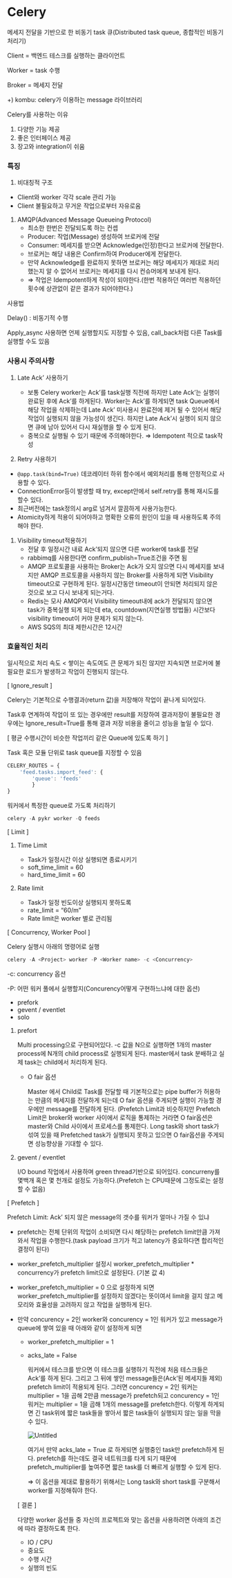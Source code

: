 # Celery
메세지 전달을 기반으로 한 비동기 task 큐(Distributed task queue, 종합적인 비동기 처리기)

Client = 백엔드 테스크를 실행하는 클라이언트

Worker = task 수행

Broker = 메세지 전달

+) kombu: celery가 이용하는 message 라이브러리

Celery를 사용하는 이유

1. 다양한 기능 제공
2. 좋은 인터페이스 제공
3. 장고와 integration이 쉬움

### 특징

1. 비대칭적 구조
- Client와 worker 각각 scale 관리 가능
- Client 불필요하고 무거운 작업으로부터 자유로움

1. AMQP(Advanced Message Queueing Protocol)
    - 최소한 한번은 전달되도록 하는 컨셉
    - Producer: 작업(Message) 생성하여 브로커에 전달
    - Consumer: 메세지를 받으면 Acknowledge(인정)한다고 브로커에 전달한다.
    - 브로커는 해당 내용은 Confirm하여 Producer에게 전달한다.
    - 만약 Acknowledge를 완료하지 못하면 브로커는 해당 메세지가 제대로 처리했는지 알 수 없어서 브로커는 메세지를 다시 컨슈머에게 보내게 된다.
    - ⇒ 작업은 Idempotent하게 작성이 되야한다.(한번 적용하던 여러번 적용하던 횟수에 상관없이 같은 결과가 되어야한다.)

사용법

Delay() : 비동기적 수행

Apply_async 사용하면 언제 실행할지도 지정할 수 있음, call_back처럼 다른 Task를 실행할 수도 있음

### 사용시 주의사항

1. Late Ack’ 사용하기
    - 보통 Celery worker는 Ack’를 task실행 직전에 하지만 Late Ack’는 실행이 완료된 후에 Ack’를 하게된다. Worker는 Ack’를 하게되면 task Queue에서 해당 작업을 삭제하는데 Late Ack’ 미사용시 완료전에 제거 될 수 있어서 해당 작업이 실행되지 않을 가능성이 생긴다. 하지만 Late Ack’시 실행이 되지 않으면 큐에 남아 있어서 다시 재실행을 할 수 있게 된다.
    - 중복으로 실행될 수 있기 때문에 주의해야한다. ⇒ Idempotent 적으로 task작성

1. Retry 사용하기
- `@app.task(bind=True)` 데코레이터 하위 함수에서 예외처리를 통해 안정적으로 사용할 수 있다.
- ConnectionError등이 발생할 때 try, except안에서 self.retry를 통해 재시도를 할수 있다.
- 최근버전에는 task정의시 arg로 넘겨서 깔끔하게 사용가능한다.
- Atomicity하게 적용이 되어야하고 명확한 오류의 원인이 있을 때 사용하도록 주의해야 한다.

1. Visibility timeout적용하기
    - 전달 후 일정시간 내료 Ack’되지 않으면 다른 worker에 task를 전달
    - rabbimq를 사용한다면 confirm_publish=True조건을 주면 됨
    - AMQP 프로토콜을 사용하는 Broker는 Ack가 오지 않으면 다시 메세지를 보내지만 AMQP 프로토콜을 사용하지 않는 Broker를 사용하게 되면 Visibility timeout으로 구현하게 된다. 일정시간동안 timeout이 안되면 처리되지 않은 것으로 보고 다시 보내게 되는거다.
    - Redis는 모사 AMQP여서 Visibility timeout내에 ack가 전달되지 않으면 task가 중복실행 되게 되는데 eta, countdown(지연실행 방법들) 시간보다 visibility timeout이 커야 문제가 되지 않는다.
    - AWS SQS의 최대 제한시간은 12시간

### 효율적인 처리

일시적으로 처리 속도 < 쌓이는 속도여도 큰 문제가 되진 않지만 지속되면 브로커에 불필요한 로드가 발생하고 작업이 진행되지 않는다. 

[ Ignore_result ]

Celery는 기본적으로 수행결과(return 값)을 저장해야 작업이 끝나게 되어있다. 

Task후 연계하여 작업이 또 있는 경우에만 result를 저장하여 결과저장이 불필요한 경우에는 Ignore_result=True를 통해 결과 저장 비용을 줄이고 성능을 높일 수 있다. 

[ 평균 수행시간이 비슷한 작업끼리 같은 Queue에 있도록 하기 ]

Task 혹은 모듈 단위로 task queue를 지정할 수 있음

```jsx
CELERY_ROUTES = {
	'feed.tasks.import_feed': {
		'queue': 'feeds'
		}
} 
```

워커에서 특정한 queue로 가도록 처리하기

```jsx
celery -A pykr worker -Q feeds
```

[ Limit ]

1. Time Limit
    - Task가 일정시간 이상 실행되면 종료시키기
    - soft_time_limit = 60
    - hard_time_limit = 60

1. Rate limit
    - Task가 일정 빈도이상 실행되지 못하도록
    - rate_limit = “60/m”
    - Rate limit은 worker 별로 관리됨

[ Concurrency, Worker Pool ]

Celery 실행시 아래의 명령어로 실행

```python
celery -A <Project> worker -P <Worker name> -c <Concurrency>
```

-c: concurrency 옵션

-P: 어떤 워커 풀에서 실행할지(Concurency어떻게 구현하느냐에 대한 옵션)

- prefork
- gevent / eventlet
- solo
1. prefort
    
    Multi processing으로 구현되어있다. -c 값을 N으로 실행하면 1개의 master process에 N개의 child process로 실행되게 된다. master에서 task 분배하고 실제 task는 child에서 처리하게 된다. 
    
    - O fair 옵션
        
        Master 에서 Child로 Task를 전달할 때 기본적으로는 pipe buffer가 허용하는 만큼의 메세지를 전달하게 되는데 O fair 옵션을 주게되면 실행이 가능할 경우에만 message를 전달하게 된다. (Prefetch Limit과 비슷하지만 Prefetch Limit은 broker와 worker 사이에서 로직을 통제하는 거라면 O fair옵션은 master와 Child 사이에서 프로세스를 통제한다. Long task와 short task가 섞여 있을 때 Prefetched task가 실행되지 못하고 있으면 O fair옵션을 주게되면 성능향상을 기대할 수 있다. 
        
2. gevent / eventlet
    
     I/O bound 작업에서 사용하며 green thread기반으로 되어있다. concurreny를 몇백개 혹은 몇 천개로 설정도 가능하다.(Prefetch 는 CPU때문에 그정도로는 설정할 수 없음)
    

[ Prefetch ] 

Prefetch Limit: Ack’ 되지 않은 message의 갯수를 워커가 얼마나 가질 수 있냐

- prefetch는 전체 단위의 작업이 소비되면 다시 해당하는 prefetch limit만큼 가져와서 작업을 수행한다.(task payload 크기가 적고 latency가 중요하다면 합리적인 결정이 된다)
- worker_prefetch_multiplier 설정시 worker_prefetch_multiplier * concurrency가 prefetch limit으로 설정된다. (기본 값 4)
- worker_prefetch_multiplier = 0 으로 설정하게 되면 worker_prefetch_multiplier를 설정하지 않겠다는 뜻이여서 limit을 걸지 않고 메모리와 효율성을 고려하지 않고 작업을 실행하게 된다.
- 만약 concurency = 2인 worker와 concurency = 1인 워커가 있고 message가 queue에 쌓여 있을 때 아래와 같이 설정하게 되면
    - worker_prefetch_multiplier = 1
    - acks_late = False
        
        워커에서 테스크를 받으면 이 테스크를 실행하기 직전에 처음 테스크들은 Ack’를 하게 된다. 그리고 그 뒤에 쌓인 message들은(Ack’된 메세지들 제외) prefetch limit이 적용되게 된다. 그러면 concurency = 2인 워커는 multiplier = 1을 곱해 2만큼 message가 prefetch되고 concurency = 1인 워커는 multiplier = 1을 곱해 1개의 message를 prefetch한다. 이렇게 하게되면 긴 task위에 짧은 task들을 쌓아서 짧은 task들이 실행되지 않는 일을 막을 수 있다. 
        
        ![Untitled](https://s3-us-west-2.amazonaws.com/secure.notion-static.com/779c6d93-769c-46b1-8a9e-60cad213217d/Untitled.png)
        
        여기서 만약 acks_late = True 로 하게되면 실행중인 task만 prefetch하게 된다.  prefetch를 하는데도 결국 네트워크를 타게 되기 때문에 prefetch_multiplier를 높여주면 짧은 task를 더 빠르게 실행할 수 있게 된다. 
        
        ⇒ 이 옵션을 제대로 활용하기 위해서는 Long task와 short task를 구분해서 worker를 지정해줘야 한다. 
        
    
    [ 결론 ] 
    
    다양한 worker 옵션들 중 자신의 프로젝트와 맞는 옵션을 사용하려면 아래의 조건에 따라 결정하도록 한다.
    
    - IO / CPU
    - 중요도
    - 수행 시간
    - 실행의 빈도
